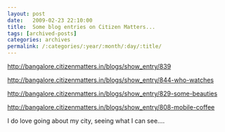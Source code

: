 ```yaml
---
layout: post
date:	2009-02-23 22:10:00
title:  Some blog entries on Citizen Matters...
tags: [archived-posts]
categories: archives
permalink: /:categories/:year/:month/:day/:title/
---
```

http://bangalore.citizenmatters.in/blogs/show_entry/839



http://bangalore.citizenmatters.in/blogs/show_entry/844-who-watches



http://bangalore.citizenmatters.in/blogs/show_entry/829-some-beauties


http://bangalore.citizenmatters.in/blogs/show_entry/808-mobile-coffee


I do love going about my city, seeing what I can see....
